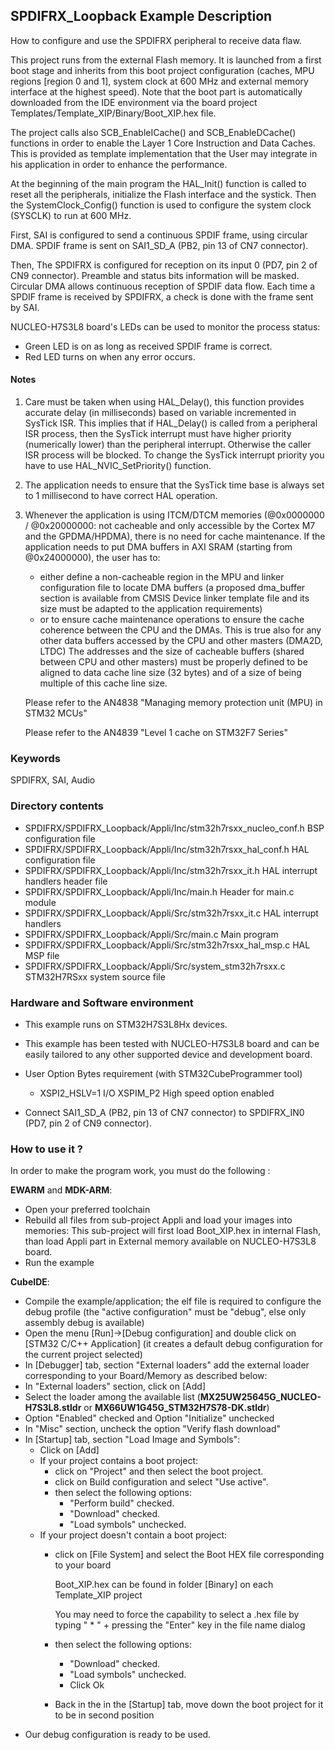 ## <b>SPDIFRX_Loopback Example Description</b>

How to configure and use the SPDIFRX peripheral to receive data flaw.

This project runs from the external Flash memory. It is launched from a first boot stage and inherits from this boot
project configuration (caches, MPU regions [region 0 and 1], system clock at 600 MHz and external memory interface at
the highest speed).
Note that the boot part is automatically downloaded from the IDE environment via the board project
Templates/Template_XIP/Binary/Boot_XIP.hex file.

The project calls also SCB_EnableICache() and SCB_EnableDCache() functions in order to enable
the Layer 1 Core Instruction and Data Caches. This is provided as template implementation that the User may
integrate in his application in order to enhance the performance.

At the beginning of the main program the HAL_Init() function is called to reset
all the peripherals, initialize the Flash interface and the systick.
Then the SystemClock_Config() function is used to configure the system
clock (SYSCLK) to run at 600 MHz.

First, SAI is configured to send a continuous SPDIF frame, using circular DMA.
SPDIF frame is sent on SAI1_SD_A (PB2, pin 13 of CN7 connector).

Then, The SPDIFRX is configured for reception on its input 0 (PD7, pin 2 of CN9 connector).
Preamble and status bits information will be masked.
Circular DMA allows continuous reception of SPDIF data flow.
Each time a SPDIF frame is received by SPDIFRX, a check is done with the frame sent by SAI.

NUCLEO-H7S3L8 board's LEDs can be used to monitor the process status:

  - Green LED is on as long as received SPDIF frame is correct.
  - Red LED turns on when any error occurs.

#### <b>Notes</b>

 1. Care must be taken when using HAL_Delay(), this function provides accurate delay (in milliseconds)
    based on variable incremented in SysTick ISR. This implies that if HAL_Delay() is called from
    a peripheral ISR process, then the SysTick interrupt must have higher priority (numerically lower)
    than the peripheral interrupt. Otherwise the caller ISR process will be blocked.
    To change the SysTick interrupt priority you have to use HAL_NVIC_SetPriority() function.

 2. The application needs to ensure that the SysTick time base is always set to 1 millisecond
    to have correct HAL operation.

 3. Whenever the application is using ITCM/DTCM memories (@0x0000000 / @0x20000000: not cacheable and only accessible
    by the Cortex M7 and the GPDMA/HPDMA), there is no need for cache maintenance.
    If the application needs to put DMA buffers in AXI SRAM (starting from @0x24000000), the user has to:
    - either define a non-cacheable region in the MPU and linker configuration file to locate DMA buffers
      (a proposed dma_buffer section is available from CMSIS Device linker template file and its size must
      be adapted to the application requirements)
    - or to ensure cache maintenance operations to ensure the cache coherence between the CPU and the DMAs.
    This is true also for any other data buffers accessed by the CPU and other masters (DMA2D, LTDC)
    The addresses and the size of cacheable buffers (shared between CPU and other masters)
    must be properly defined to be aligned to data cache line size (32 bytes) and of a size of being multiple
    of this cache line size.

    Please refer to the AN4838 "Managing memory protection unit (MPU) in STM32 MCUs"

    Please refer to the AN4839 "Level 1 cache on STM32F7 Series"

### <b>Keywords</b>

SPDIFRX, SAI, Audio

### <b>Directory contents</b>

  - SPDIFRX/SPDIFRX_Loopback/Appli/Inc/stm32h7rsxx_nucleo_conf.h BSP configuration file
  - SPDIFRX/SPDIFRX_Loopback/Appli/Inc/stm32h7rsxx_hal_conf.h    HAL configuration file
  - SPDIFRX/SPDIFRX_Loopback/Appli/Inc/stm32h7rsxx_it.h          HAL interrupt handlers header file
  - SPDIFRX/SPDIFRX_Loopback/Appli/Inc/main.h                    Header for main.c module
  - SPDIFRX/SPDIFRX_Loopback/Appli/Src/stm32h7rsxx_it.c          HAL interrupt handlers
  - SPDIFRX/SPDIFRX_Loopback/Appli/Src/main.c                    Main program
  - SPDIFRX/SPDIFRX_Loopback/Appli/Src/stm32h7rsxx_hal_msp.c     HAL MSP file
  - SPDIFRX/SPDIFRX_Loopback/Appli/Src/system_stm32h7rsxx.c      STM32H7RSxx system source file

### <b>Hardware and Software environment</b>

  - This example runs on STM32H7S3L8Hx devices.

  - This example has been tested with NUCLEO-H7S3L8 board and can be
    easily tailored to any other supported device and development board.

  - User Option Bytes requirement (with STM32CubeProgrammer tool)

    - XSPI2_HSLV=1     I/O XSPIM_P2 High speed option enabled

  - Connect SAI1_SD_A (PB2, pin 13 of CN7 connector) to SPDIFRX_IN0 (PD7, pin 2 of CN9 connector).

### <b>How to use it ?</b>

In order to make the program work, you must do the following :

**EWARM** and **MDK-ARM**:

 - Open your preferred toolchain
 - Rebuild all files from sub-project Appli and load your images into memories: This sub-project will first load Boot_XIP.hex in internal Flash,
   than load Appli part in External memory available on NUCLEO-H7S3L8 board.
 - Run the example

**CubeIDE**:

 - Compile the example/application; the elf file is required to configure the debug profile (the "active configuration" must be "debug", else only assembly debug is available)
 - Open the menu [Run]->[Debug configuration] and double click on  [STM32 C/C++ Application] (it creates a default debug configuration for the current project selected)
 - In [Debugger] tab, section "External  loaders" add the external loader corresponding to your Board/Memory as described below:
 - In "External loaders" section, click on [Add]
 - Select the loader among the available list (**MX25UW25645G_NUCLEO-H7S3L8.stldr** or **MX66UW1G45G_STM32H7S78-DK.stldr**)
 - Option "Enabled" checked and Option "Initialize" unchecked
 - In "Misc" section, uncheck the option "Verify flash download"
 - In [Startup] tab, section "Load Image and Symbols":
   - Click on [Add]
   - If your project contains a boot project:
     - click on "Project" and then select the boot project.
     - click on Build configuration and select "Use active".
     - then select the following options:
       - "Perform build" checked.
       - "Download" checked.
       - "Load symbols" unchecked.
   - If your project doesn't contain a boot project:
     - click on [File System] and select the Boot HEX file corresponding to your board

        Boot_XIP.hex can be found in folder [Binary] on each Template_XIP project

        You may need to force the capability to select a .hex file by typing " * " + pressing the "Enter" key in the file name dialog

     - then select the following options:
       - "Download"      checked.
       - "Load symbols" unchecked.
       - Click Ok
     - Back in the in the [Startup] tab, move down the boot project for it to be in second position
 - Our debug configuration is ready to be used.
